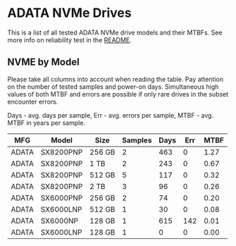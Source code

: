 ADATA NVMe Drives
=================

This is a list of all tested ADATA NVMe drive models and their MTBFs. See more
info on reliability test in the [README](https://github.com/linuxhw/EnterpriseDrive).

NVME by Model
------------

Please take all columns into account when reading the table. Pay attention on the
number of tested samples and power-on days. Simultaneous high values of both MTBF
and errors are possible if only rare drives in the subset encounter errors.

Days - avg. days per sample,
Err  - avg. errors per sample,
MTBF - avg. MTBF in years per sample.

| MFG       | Model              | Size   | Samples | Days  | Err   | MTBF |
|-----------|--------------------|--------|---------|-------|-------|------|
| ADATA     | SX8200PNP          | 256 GB | 2       | 463   | 0     | 1.27   |
| ADATA     | SX8200PNP          | 1 TB   | 2       | 243   | 0     | 0.67   |
| ADATA     | SX8200PNP          | 512 GB | 5       | 117   | 0     | 0.32   |
| ADATA     | SX8200PNP          | 2 TB   | 3       | 96    | 0     | 0.26   |
| ADATA     | SX6000PNP          | 256 GB | 2       | 74    | 0     | 0.20   |
| ADATA     | SX6000LNP          | 512 GB | 1       | 30    | 0     | 0.08   |
| ADATA     | SX6000NP           | 128 GB | 1       | 615   | 142   | 0.01   |
| ADATA     | SX6000LNP          | 128 GB | 1       | 0     | 0     | 0.00   |
